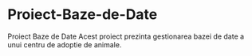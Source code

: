 # Proiect-Baze-de-Date
Proiect Baze de Date
Acest proiect prezinta gestionarea bazei de date a unui centru de adoptie de animale.
